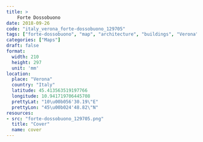 ```yaml
---
title: > 
    Forte Dossobuono
date: 2018-09-26
code: "italy_verona_forte-dossobuono_129705"
tags: ["forte-dossobuono", "map", "architecture", "buildings", "Verona", "Italy"]
categories: ["Maps"]
draft: false
format:
  width: 210
  height: 297
  unit: 'mm'
location:
  place: "Verona"
  country: "Italy"
  latitude: 45.413563519197766
  longitude: 10.941719706445708
  prettyLat: "10\u00b056'30.19\"E"
  prettyLon: "45\u00b024'48.82\"N"
resources:
- src: "forte-dossobuono_129705.png"
  title: "Cover"
  name: cover
---
```

